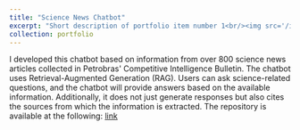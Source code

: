 ```yaml
---
title: "Science News Chatbot"
excerpt: "Short description of portfolio item number 1<br/><img src='/images/chatbot.PNG'>"
collection: portfolio
---
```


I developed this chatbot based on information from over 800 science news articles collected in Petrobras' Competitive Intelligence Bulletin. The chatbot uses Retrieval-Augmented Generation (RAG). Users can ask science-related questions, and the chatbot will provide answers based on the available information. Additionally, it does not just generate responses but also cites the sources from which the information is extracted. The repository is available at the following: <u>[link](https://github.com/josuecaldasv/ChatBot_Newsletter)</u>
